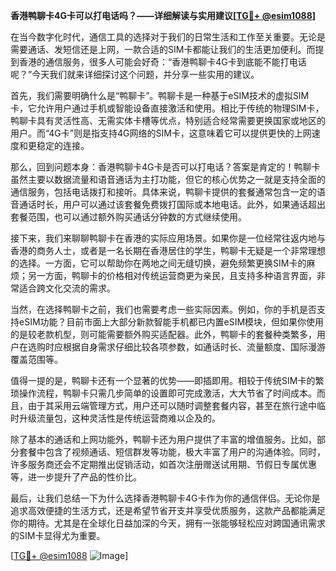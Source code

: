 **香港鸭聊卡4G卡可以打电话吗？——详细解读与实用建议[[TG💪+ @esim1088](https://t.me/s/esim1088)]**

在当今数字化时代，通信工具的选择对于我们的日常生活和工作至关重要。无论是需要通话、发短信还是上网，一款合适的SIM卡都能让我们的生活更加便利。而提到香港的通信服务，很多人可能会好奇：“香港鸭聊卡4G卡到底能不能打电话呢？”今天我们就来详细探讨这个问题，并分享一些实用的建议。

首先，我们需要明确什么是“鸭聊卡”。鸭聊卡是一种基于eSIM技术的虚拟SIM卡，它允许用户通过手机或智能设备直接激活和使用。相比于传统的物理SIM卡，鸭聊卡具有灵活性高、无需实体卡槽等优点，特别适合经常需要更换国家或地区的用户。而“4G卡”则是指支持4G网络的SIM卡，这意味着它可以提供更快的上网速度和更稳定的连接。

那么，回到问题本身：香港鸭聊卡4G卡是否可以打电话？答案是肯定的！鸭聊卡虽然主要以数据流量和语音通话为主打功能，但它的核心优势之一就是支持全面的通信服务，包括电话拨打和接听。具体来说，鸭聊卡提供的套餐通常包含一定的语音通话时长，用户可以通过该套餐免费拨打国际或本地电话。此外，如果通话超出套餐范围，也可以通过额外购买通话分钟数的方式继续使用。

接下来，我们来聊聊鸭聊卡在香港的实际应用场景。如果你是一位经常往返内地与香港的商务人士，或者是一名长期在香港居住的学生，鸭聊卡无疑是一个非常理想的选择。一方面，它可以帮助你在两地之间无缝切换，避免频繁更换SIM卡的麻烦；另一方面，鸭聊卡的价格相对传统运营商更为亲民，且支持多种语言界面，非常适合跨文化交流的需求。

当然，在选择鸭聊卡之前，我们也需要考虑一些实际因素。例如，你的手机是否支持eSIM功能？目前市面上大部分新款智能手机都已内置eSIM模块，但如果你使用的是较老款机型，则可能需要额外购买适配器。此外，鸭聊卡的套餐种类繁多，用户在选购时应根据自身需求仔细比较各项参数，如通话时长、流量额度、国际漫游覆盖范围等。

值得一提的是，鸭聊卡还有一个显著的优势——即插即用。相较于传统SIM卡的繁琐操作流程，鸭聊卡只需几步简单的设置即可完成激活，大大节省了时间成本。而且，由于其采用云端管理方式，用户还可以随时调整套餐内容，甚至在旅行途中临时升级流量包，这种灵活性是传统运营商难以企及的。

除了基本的通话和上网功能外，鸭聊卡还为用户提供了丰富的增值服务。比如，部分套餐中包含了视频通话、短信群发等功能，极大丰富了用户的沟通体验。同时，许多服务商还会不定期推出促销活动，如首次注册赠送试用期、节假日专属优惠等，进一步提升了产品的性价比。

最后，让我们总结一下为什么选择香港鸭聊卡4G卡作为你的通信伴侣。无论你是追求高效便捷的生活方式，还是希望节省开支并享受优质服务，这款产品都能满足你的期待。尤其是在全球化日益加深的今天，拥有一张能够轻松应对跨国通讯需求的SIM卡显得尤为重要。

[[TG💪+ @esim1088](https://t.me/s/esim1088) ![Image](https://i.postimg.cc/4NQfJmqS/Snipaste-2025-05-13-00-14-12.png)]